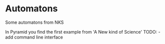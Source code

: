 # Automatons
Some automatons from NKS 

In Pyramid you find the first example from 'A New kind of Science' 
TODO:
-add command line interface
